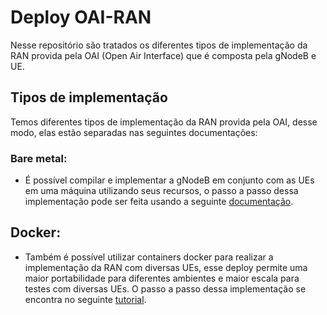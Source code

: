 # Deploy OAI-RAN

Nesse repositório são tratados os diferentes tipos de implementação da RAN provida pela OAI (Open Air Interface) que é composta pela gNodeB e UE.

## Tipos de implementação
Temos diferentes tipos de implementação da RAN provida pela OAI, desse modo, elas estão separadas nas seguintes documentações:

### Bare metal:
* É possível compilar e implementar a gNodeB em conjunto com as UEs em uma máquina utilizando seus recursos, o passo a passo dessa implementação pode ser feita usando a seguinte [documentação](Docs/Imp-bare-metal.md).


## Docker:
* Também é possível utilizar containers docker para realizar a implementação da RAN com diversas UEs, esse deploy permite uma maior portabilidade para diferentes ambientes e maior escala para testes com diversas UEs. O passo a passo dessa implementação se encontra no seguinte [tutorial](Docs/Imp-docker.md).